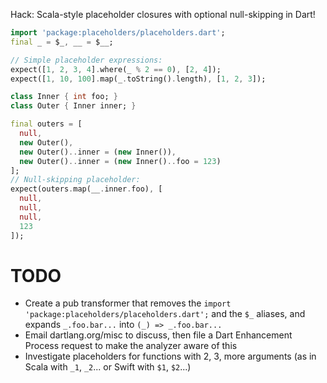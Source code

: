 Hack: Scala-style placeholder closures with optional null-skipping in Dart!

```dart
import 'package:placeholders/placeholders.dart';
final _ = $_, __ = $__;

// Simple placeholder expressions:
expect([1, 2, 3, 4].where(_ % 2 == 0), [2, 4]);
expect([1, 10, 100].map(_.toString().length), [1, 2, 3]);

class Inner { int foo; }
class Outer { Inner inner; }

final outers = [
  null,
  new Outer(),
  new Outer()..inner = (new Inner()),
  new Outer()..inner = (new Inner()..foo = 123)
];
// Null-skipping placeholder:
expect(outers.map(__.inner.foo), [
  null,
  null,
  null,
  123
]);
```

# TODO

* Create a pub transformer that removes the `import 'package:placeholders/placeholders.dart';` and the `$_` aliases, and expands `_.foo.bar...` into `(_) => _.foo.bar...`
* Email dartlang.org/misc to discuss, then file a Dart Enhancement Process request to make the analyzer aware of this
* Investigate placeholders for functions with 2, 3, more arguments (as in Scala with `_1`, `_2`... or Swift with `$1`, `$2`...)
